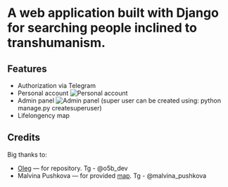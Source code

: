 # A web application built with Django for searching people inclined to transhumanism.

## Features
- Authorization via Telegram
- Personal account
  ![Personal account](demo/PersonalAccount.gif) 
- Admin panel
  ![Admin panel](demo/AdminDemo.gif)
  (super user can be created using: python manage.py createsuperuser)
- Lifelongency map

## Credits
Big thanks to:
- [Oleg](https://github.com/o5b) — for repository. Tg - @o5b_dev
- Malvina Pushkova — for provided [map](https://www.google.com/maps/d/viewer?mid=10tOk78kyhG7wrDUweEBk34Uog-mElPIt&ll=54.792332677644666%2C40.635587836197296&z=5). Tg - @malvina_pushkova
